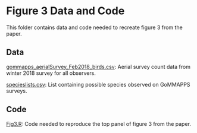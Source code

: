 # Figure 3 Data and Code

This folder contains data and code needed to recreate figure 3 from the paper.

## Data

[gommapps_aerialSurvey_Feb2018_birds.csv](https://github.com/davisk93/Davis-et-al_Aerial-Survey/blob/main/Figures/Figure%203/gommapps_aerialSurvey_Feb2018_birds.csv): Aerial survey count data from winter 2018 survey for all observers.

[specieslists.csv](https://github.com/davisk93/Davis-et-al_Aerial-Survey/blob/main/Figures/Figure%203/specieslists.csv): List containing possible species observed on GoMMAPPS surveys.

## Code

[Fig3.R](https://github.com/davisk93/Davis-et-al_Aerial-Survey/blob/main/Figures/Figure%203/Fig3.R): Code needed to reproduce the top panel of figure 3 from the paper.
